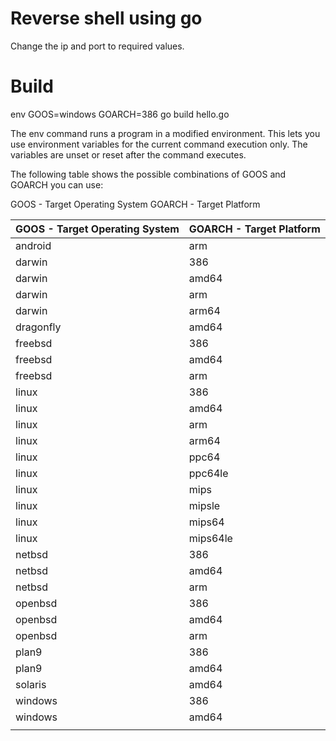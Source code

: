 # Reverse shell using go

Change the ip and port to required values.

# Build

env GOOS=windows GOARCH=386 go build hello.go

The env command runs a program in a modified environment. This lets you use environment variables for the current command execution only. The variables are unset or reset after the command executes.

The following table shows the possible combinations of GOOS and GOARCH you can use:

GOOS - Target Operating System	GOARCH - Target Platform

| GOOS - Target Operating System | GOARCH - Target Platform |
|--------------------------------|--------------------------|
| android                        | arm                      |
| darwin                         | 386                      |
| darwin                         | amd64                    |
| darwin                         | arm                      |
| darwin                         | arm64                    |
| dragonfly                      | amd64                    |
| freebsd                        | 386                      |
| freebsd                        | amd64                    |
| freebsd                        | arm                      |
| linux                          | 386                      |
| linux                          | amd64                    |
| linux                          | arm                      |
| linux                          | arm64                    |
| linux                          | ppc64                    |
| linux                          | ppc64le                  |
| linux                          | mips                     |
| linux                          | mipsle                   |
| linux                          | mips64                   |
| linux                          | mips64le                 |
| netbsd                         | 386                      |
| netbsd                         | amd64                    |
| netbsd                         | arm                      |
| openbsd                        | 386                      |
| openbsd                        | amd64                    |
| openbsd                        | arm                      |
| plan9                          | 386                      |
| plan9                          | amd64                    |
| solaris                        | amd64                    |
| windows                        | 386                      |
| windows                        | amd64                    |
|                                |                          |
